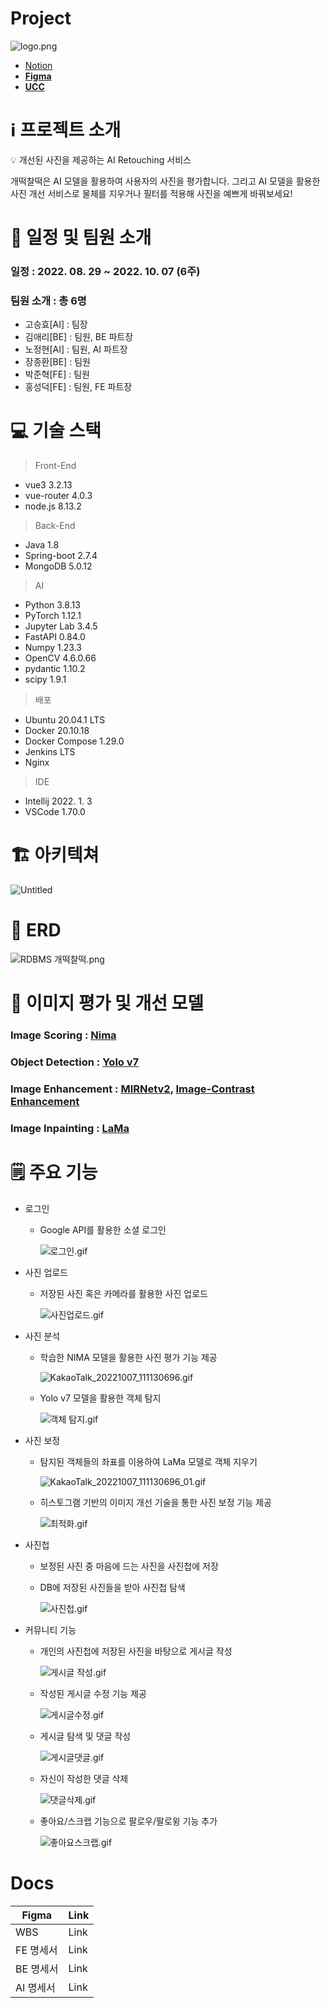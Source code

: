 # Project

![logo.png](Project%201104c1cbcf604cf8b1e02749425ca5b8/logo.png)

- [Notion](https://www.notion.so/a58ba04e32814a97833e532872ca07cb)
- [**Figma**](https://www.figma.com/file/3ucdqCdz2EGjXKt7OhhH5h/%EA%B0%9C%EB%96%A1%EC%B0%B0%EB%96%A1?node-id=0%3A1)
- [**UCC**](https://youtu.be/8_A7nKlzGqE)

# ℹ️ 프로젝트 소개

<aside>
💡 개선된 사진을 제공하는 AI Retouching 서비스

</aside>

개떡찰떡은 AI 모델을 활용하여 사용자의 사진을 평가합니다. 그리고 AI 모델을 활용한 사진 개선 서비스로 물체를 지우거나 필터를 적용해 사진을 예쁘게 바꿔보세요!

# 📅 일정 및 팀원 소개

### 일정 : **2022. 08. 29 ~ 2022. 10. 07 (6주)**

### 팀원 소개 : 총 6명

- 고승효[AI] : 팀장
- 김애리[BE] : 팀원, BE 파트장
- 노정현[AI] : 팀원, AI 파트장
- 장종환[BE] : 팀원
- 박준혁[FE] : 팀원
- 홍성덕[FE] : 팀원, FE 파트장

# 💻 기술 스택

> Front-End
> 
- vue3 3.2.13
- vue-router 4.0.3
- node.js 8.13.2

> Back-End
> 
- Java 1.8
- Spring-boot 2.7.4
- MongoDB 5.0.12

> AI
> 
- Python 3.8.13
- PyTorch 1.12.1
- Jupyter Lab 3.4.5
- FastAPI 0.84.0
- Numpy 1.23.3
- OpenCV 4.6.0.66
- pydantic 1.10.2
- scipy 1.9.1

> 배포
> 
- Ubuntu 20.04.1 LTS
- Docker 20.10.18
- Docker Compose 1.29.0
- Jenkins LTS
- Nginx

> IDE
> 
- Intellij 2022. 1. 3
- VSCode 1.70.0

# **🏗️** 아키텍쳐

![Untitled](Project%201104c1cbcf604cf8b1e02749425ca5b8/Untitled.png)

# 💽 ERD

![RDBMS 개떡찰떡.png](Project%201104c1cbcf604cf8b1e02749425ca5b8/RDBMS_%25EA%25B0%259C%25EB%2596%25A1%25EC%25B0%25B0%25EB%2596%25A1.png)

# 🤖 이미지 평가 및 개선 모델

### Image Scoring : [Nima](https://github.com/idealo/image-quality-assessment)

### Object Detection : [Yolo v7](https://github.com/WongKinYiu/yolov7)

### Image Enhancement : [MIRNetv2](https://github.com/swz30/MIRNetv2), [Image-Contrast Enhancement](https://github.com/AndyHuang1995/Image-Contrast-Enhancement)

### Image Inpainting : [LaMa](https://github.com/saic-mdal/lama)

# 🗒️ 주요 기능

- 로그인
    - Google API를 활용한 소셜 로그인
        
        ![로그인.gif](Project%201104c1cbcf604cf8b1e02749425ca5b8/%25EB%25A1%259C%25EA%25B7%25B8%25EC%259D%25B8.gif)
        
- 사진 업로드
    - 저장된 사진 혹은 카메라를 활용한 사진 업로드
        
        ![사진업로드.gif](Project%201104c1cbcf604cf8b1e02749425ca5b8/%25EC%2582%25AC%25EC%25A7%2584%25EC%2597%2585%25EB%25A1%259C%25EB%2593%259C.gif)
        
- 사진 분석
    - 학습한 NIMA 모델을 활용한 사진 평가 기능 제공
        
        ![KakaoTalk_20221007_111130696.gif](Project%201104c1cbcf604cf8b1e02749425ca5b8/KakaoTalk_20221007_111130696.gif)
        
    - Yolo v7 모델을 활용한 객체 탐지
        
        ![객체 탐지.gif](Project%201104c1cbcf604cf8b1e02749425ca5b8/%25EA%25B0%259D%25EC%25B2%25B4_%25ED%2583%2590%25EC%25A7%2580.gif)
        
- 사진 보정
    - 탐지된 객체들의 좌표를 이용하여 LaMa 모델로 객체 지우기
        
        ![KakaoTalk_20221007_111130696_01.gif](Project%201104c1cbcf604cf8b1e02749425ca5b8/KakaoTalk_20221007_111130696_01.gif)
        
    - 히스토그램 기반의 이미지 개선 기술을 통한 사진 보정 기능 제공
        
        ![최적화.gif](Project%201104c1cbcf604cf8b1e02749425ca5b8/%25EC%25B5%259C%25EC%25A0%2581%25ED%2599%2594.gif)
        
- 사진첩
    - 보정된 사진 중 마음에 드는 사진을 사진첩에 저장
    - DB에 저장된 사진들을 받아 사진첩 탐색
        
        ![사진첩.gif](Project%201104c1cbcf604cf8b1e02749425ca5b8/%25EC%2582%25AC%25EC%25A7%2584%25EC%25B2%25A9.gif)
        

- 커뮤니티 기능
    - 개인의 사진첩에 저장된 사진을 바탕으로 게시글 작성
        
        ![게시글 작성.gif](Project%201104c1cbcf604cf8b1e02749425ca5b8/%25EA%25B2%258C%25EC%258B%259C%25EA%25B8%2580_%25EC%259E%2591%25EC%2584%25B1.gif)
        
    - 작성된 게시글 수정 기능 제공
        
        ![게시글수정.gif](Project%201104c1cbcf604cf8b1e02749425ca5b8/%25EA%25B2%258C%25EC%258B%259C%25EA%25B8%2580%25EC%2588%2598%25EC%25A0%2595.gif)
        
    - 게시글 탐색 및 댓글 작성
        
        ![게시글댓글.gif](Project%201104c1cbcf604cf8b1e02749425ca5b8/%25EA%25B2%258C%25EC%258B%259C%25EA%25B8%2580%25EB%258C%2593%25EA%25B8%2580.gif)
        
    - 자신이 작성한 댓글 삭제
        
        ![댓글삭제.gif](Project%201104c1cbcf604cf8b1e02749425ca5b8/%25EB%258C%2593%25EA%25B8%2580%25EC%2582%25AD%25EC%25A0%259C.gif)
        
    - 좋아요/스크랩 기능으로 팔로우/팔로윙 기능 추가
        
        ![좋아요스크랩.gif](Project%201104c1cbcf604cf8b1e02749425ca5b8/%25EC%25A2%258B%25EC%2595%2584%25EC%259A%2594%25EC%258A%25A4%25ED%2581%25AC%25EB%259E%25A9.gif)
        

# Docs

| Figma | Link |
| --- | --- |
| WBS | Link |
| FE 명세서 | Link |
| BE 명세서 | Link |
| AI 명세서 | Link |